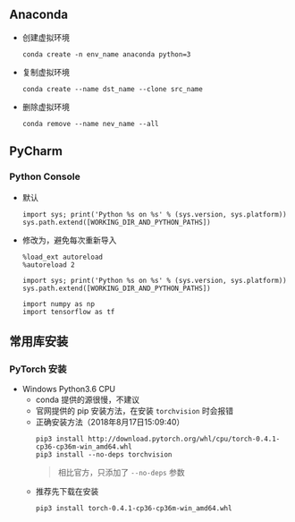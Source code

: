 
## Anaconda

- 创建虚拟环境
  ```
  conda create -n env_name anaconda python=3
  ```
- 复制虚拟环境
  ```
  conda create --name dst_name --clone src_name
  ```
- 删除虚拟环境
  ```
  conda remove --name nev_name --all
  ```


## PyCharm

### Python Console
- 默认
  ```
  import sys; print('Python %s on %s' % (sys.version, sys.platform))
  sys.path.extend([WORKING_DIR_AND_PYTHON_PATHS])
  ```
- 修改为，避免每次重新导入
  ```
  %load_ext autoreload
  %autoreload 2

  import sys; print('Python %s on %s' % (sys.version, sys.platform))
  sys.path.extend([WORKING_DIR_AND_PYTHON_PATHS])

  import numpy as np
  import tensorflow as tf
  ```

## 常用库安装

### PyTorch 安装
- Windows Python3.6 CPU
  - conda 提供的源很慢，不建议
  - 官网提供的 pip 安装方法，在安装 `torchvision` 时会报错
  - 正确安装方法（2018年8月17日15:09:40）
    ```
    pip3 install http://download.pytorch.org/whl/cpu/torch-0.4.1-cp36-cp36m-win_amd64.whl 
    pip3 install --no-deps torchvision
    ```
    > 相比官方，只添加了 `--no-deps` 参数
  - 推荐先下载在安装
    ```
    pip3 install torch-0.4.1-cp36-cp36m-win_amd64.whl
    ```
